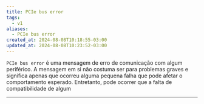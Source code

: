 ```yaml
---
title: PCIe bus error
tags:
  - v1
aliases:
  - PCIe bus error
created_at: 2024-08-08T10:18:55-03:00
updated_at: 2024-08-08T10:23:52-03:00
---
```


`PCIe bus error` é uma mensagem de erro de comunicação com algum periférico. A mensagem em si não costuma  ser para problemas graves e significa apenas que ocorreu alguma pequena falha que pode afetar o comportamento esperado. Entretanto, pode ocorrer que a falta de compatibilidade de algum

---

